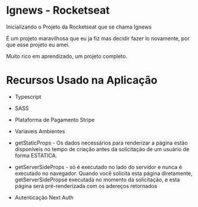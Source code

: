 
# Ignews - Rocketseat

Inicializando o Projeto da Rocketseat que se chama Ignews

É um projeto maravilhosa que eu ja fiz mas decidir fazer lo novamente, por que esse projeto eu amei.

Muito rico em aprendizado, um projeto completo.

# Recursos Usado na Aplicação

* Typescript
* SASS
* Plataforma de Pagamento Stripe
* Variaveis Ambientes

* getStaticProps - Os dados necessários para renderizar a página estão disponíveis no tempo de criação antes da solicitação de um usuário de forma ESTATICA.

* getServerSideProps - só é executado no lado do servidor e nunca é executado no navegador. Quando você solicita esta página diretamente, getServerSidePropsé executada no momento da solicitação, e esta página será pré-renderizada com os adereços retornados

* Autenticação Next Auth




